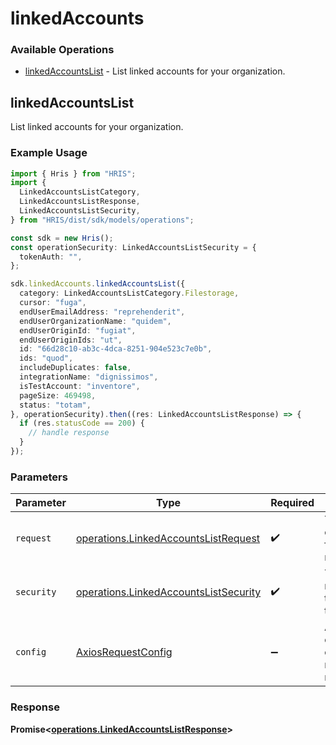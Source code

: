 # linkedAccounts

### Available Operations

* [linkedAccountsList](#linkedaccountslist) - List linked accounts for your organization.

## linkedAccountsList

List linked accounts for your organization.

### Example Usage

```typescript
import { Hris } from "HRIS";
import {
  LinkedAccountsListCategory,
  LinkedAccountsListResponse,
  LinkedAccountsListSecurity,
} from "HRIS/dist/sdk/models/operations";

const sdk = new Hris();
const operationSecurity: LinkedAccountsListSecurity = {
  tokenAuth: "",
};

sdk.linkedAccounts.linkedAccountsList({
  category: LinkedAccountsListCategory.Filestorage,
  cursor: "fuga",
  endUserEmailAddress: "reprehenderit",
  endUserOrganizationName: "quidem",
  endUserOriginId: "fugiat",
  endUserOriginIds: "ut",
  id: "66d28c10-ab3c-4dca-8251-904e523c7e0b",
  ids: "quod",
  includeDuplicates: false,
  integrationName: "dignissimos",
  isTestAccount: "inventore",
  pageSize: 469498,
  status: "totam",
}, operationSecurity).then((res: LinkedAccountsListResponse) => {
  if (res.statusCode == 200) {
    // handle response
  }
});
```

### Parameters

| Parameter                                                                                      | Type                                                                                           | Required                                                                                       | Description                                                                                    |
| ---------------------------------------------------------------------------------------------- | ---------------------------------------------------------------------------------------------- | ---------------------------------------------------------------------------------------------- | ---------------------------------------------------------------------------------------------- |
| `request`                                                                                      | [operations.LinkedAccountsListRequest](../../models/operations/linkedaccountslistrequest.md)   | :heavy_check_mark:                                                                             | The request object to use for the request.                                                     |
| `security`                                                                                     | [operations.LinkedAccountsListSecurity](../../models/operations/linkedaccountslistsecurity.md) | :heavy_check_mark:                                                                             | The security requirements to use for the request.                                              |
| `config`                                                                                       | [AxiosRequestConfig](https://axios-http.com/docs/req_config)                                   | :heavy_minus_sign:                                                                             | Available config options for making requests.                                                  |


### Response

**Promise<[operations.LinkedAccountsListResponse](../../models/operations/linkedaccountslistresponse.md)>**

